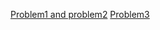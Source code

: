 [Problem1 and problem2](https://colab.research.google.com/drive/1aMZcJqAnfNXNQM8-bTLnmVT836Yi6Ars)
[Problem3](https://colab.research.google.com/drive/1REPUXJHcI133GspindTENldDgmDx5fvE)
